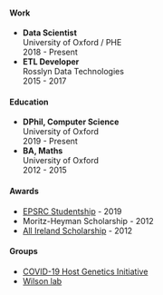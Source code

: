 #### Work

- **Data Scientist**  
  University of Oxford / PHE   
  2018 - Present
- **ETL Developer**  
  Rosslyn Data Technologies  
  2015 - 2017

#### Education

- **DPhil, Computer Science**  
  University of Oxford  
  2019 - Present
- **BA, Maths**  
  University of Oxford  
  2012 - 2015

#### Awards

- [EPSRC Studentship](https://gtr.ukri.org/person/31C3C0CA-5A09-4F04-9EF1-1145340D8E59) - 2019
- Moritz-Heyman Scholarship - 2012
- [All Ireland Scholarship](https://www.allirelandscholarships.com/profile/jacob-armstrong/) - 2012

#### Groups

- [COVID-19 Host Genetics Initiative](https://www.covid19hg.org/)
- [Wilson lab](http://www.danielwilson.me.uk/lab)
